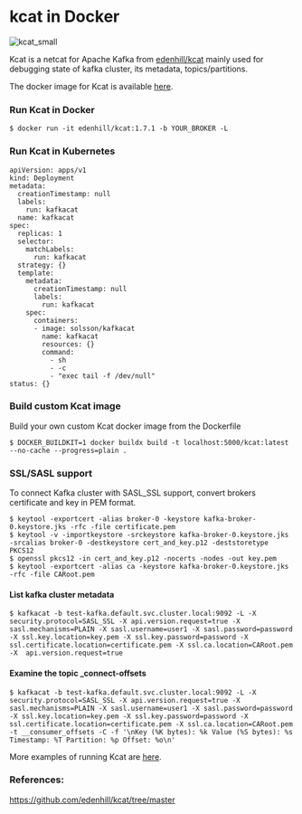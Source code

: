 # kcat in Docker
![kcat_small](https://github.com/Dwijad/kafkacat/assets/12824049/2070ad85-5e41-456d-8360-f83a2ff42501)

Kcat is a netcat for Apache Kafka from [edenhill/kcat](https://github.com/edenhill/kcat) mainly used for debugging state of kafka cluster, its metadata, topics/partitions.

The docker image for Kcat is available [here](https://hub.docker.com/r/solsson/kafka/tags).

### Run Kcat in Docker

    $ docker run -it edenhill/kcat:1.7.1 -b YOUR_BROKER -L

### Run Kcat in Kubernetes

    apiVersion: apps/v1
    kind: Deployment
    metadata:
      creationTimestamp: null
      labels:
        run: kafkacat
      name: kafkacat
    spec:
      replicas: 1
      selector:
        matchLabels:
          run: kafkacat
      strategy: {}
      template:
        metadata:
          creationTimestamp: null
          labels:
            run: kafkacat
        spec:
          containers:
          - image: solsson/kafkacat
            name: kafkacat
            resources: {}
            command:
              - sh
              - -c
              - "exec tail -f /dev/null"
    status: {}

### Build custom Kcat image
 
Build your own custom Kcat docker image from the Dockerfile

    $ DOCKER_BUILDKIT=1 docker buildx build -t localhost:5000/kcat:latest  --no-cache --progress=plain .

### SSL/SASL support

To connect Kafka cluster with SASL_SSL support, convert brokers certificate and key in PEM format.

    $ keytool -exportcert -alias broker-0 -keystore kafka-broker-0.keystore.jks -rfc -file certificate.pem
    $ keytool -v -importkeystore -srckeystore kafka-broker-0.keystore.jks -srcalias broker-0 -destkeystore cert_and_key.p12 -deststoretype PKCS12
    $ openssl pkcs12 -in cert_and_key.p12 -nocerts -nodes -out key.pem
    $ keytool -exportcert -alias ca -keystore kafka-broker-0.keystore.jks -rfc -file CARoot.pem

#### List kafka cluster metadata

    $ kafkacat -b test-kafka.default.svc.cluster.local:9092 -L -X security.protocol=SASL_SSL -X api.version.request=true -X sasl.mechanisms=PLAIN -X sasl.username=user1 -X sasl.password=password -X ssl.key.location=key.pem -X ssl.key.password=password -X ssl.certificate.location=certificate.pem -X ssl.ca.location=CARoot.pem  -X  api.version.request=true

#### Examine the topic _connect-offsets

    $ kafkacat -b test-kafka.default.svc.cluster.local:9092 -L -X security.protocol=SASL_SSL -X api.version.request=true -X sasl.mechanisms=PLAIN -X sasl.username=user1 -X sasl.password=password -X ssl.key.location=key.pem -X ssl.key.password=password -X ssl.certificate.location=certificate.pem -X ssl.ca.location=CARoot.pem  -t __consumer_offsets -C -f '\nKey (%K bytes): %k Value (%S bytes): %s Timestamp: %T Partition: %p Offset: %o\n'

More examples of running Kcat are [here](https://github.com/edenhill/kcat/tree/master#examples).

### References:
https://github.com/edenhill/kcat/tree/master

<!--stackedit_data:
eyJoaXN0b3J5IjpbLTI0ODg0NjI5MSwtMzQ3NDE3NDU2LC0xNj
AxNzYwNDEsMTQ2NjgyODEyNSwtMzA3MTkzOTg1XX0=
-->